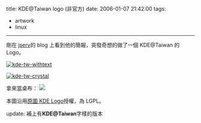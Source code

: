 title: KDE@Taiwan logo (非官方)
date: 2006-01-07 21:42:00
tags: 
- artwork
- linux
---

剛在 [jserv](http://blog.linux.org.tw/~jserv/)的 blog 上看到他的簡報，突發奇想的做了一個 KDE@Taiwan 的 Logo。

[![kde-tw-withtext](http://static.flickr.com/38/83831607_f49b748107_m.jpg)](http://www.flickr.com/photos/yurenju/83831607/ "Photo Sharing")

[![kde-tw-crystal](http://static.flickr.com/40/83841674_3f5c7e2dc0_m.jpg)](http://www.flickr.com/photos/yurenju/83841674/ "Photo Sharing")

拿來當桌布：
[![](http://yurenju.zoto.com/img/24/525fc7127d723bd37748f0a1919072bc-.jpg)](http://yurenju.zoto.com/user/image_detail/IMG.0.525fc7127d723bd37748f0a1919072bc-_CAT.0/date_uploaded-desc/0-30)

本圖沿用[原圖 KDE Logo](http://kde.ground.cz/tiki-pagehistory?page=KDE+Logo)授權，為 LGPL。

update: 補上有**KDE@Taiwan**字樣的版本